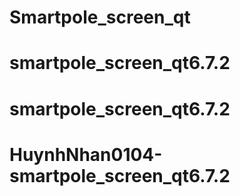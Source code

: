 # Smartpole_screen_qt
# smartpole_screen_qt6.7.2
# smartpole_screen_qt6.7.2
# HuynhNhan0104-smartpole_screen_qt6.7.2
